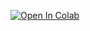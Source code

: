 [![Open In Colab](https://colab.research.google.com/assets/colab-badge.svg)](https://colab.research.google.com/github/paulshamrat/paulshamrat.github.io/rmsd-rmsf-rg--23-0406/rmsd-rmsf-rg--23-0406.ipynb)
